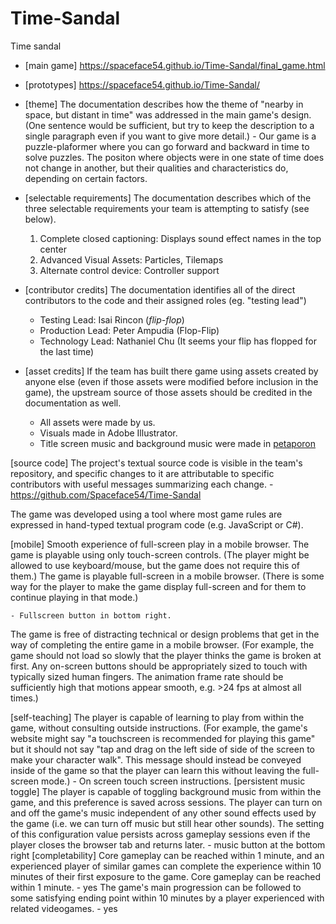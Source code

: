 # Time-Sandal
Time sandal

- [main game] https://spaceface54.github.io/Time-Sandal/final_game.html 
    
- [prototypes] https://spaceface54.github.io/Time-Sandal/ 

- [theme] The documentation describes how the theme of "nearby in space, but distant in time" was addressed in the main game's design. (One sentence would be sufficient, but try to keep the description to a single paragraph even if you want to give more detail.)
       - Our game is a puzzle-plaformer where you can go forward and backward in time to solve puzzles. The positon where objects were in one state of time does not change in another, but their qualities and characteristics do, depending on certain factors.

- [selectable requirements] The documentation describes which of the three selectable requirements your team is attempting to satisfy (see below).
    1. Complete closed captioning: Displays sound effect names in the top center
    2. Advanced Visual Assets: Particles, Tilemaps
    3. Alternate control device: Controller support
    
- [contributor credits] The documentation identifies all of the direct contributors to the code and their assigned roles (eg. "testing lead")
    - Testing Lead: Isai Rincon (*flip-flop*)
    - Production Lead: Peter Ampudia  (Flop-Flip)
    - Technology Lead: Nathaniel Chu (It seems your flip has flopped for the last time)

- [asset credits] If the team has built there game using assets created by anyone else (even if those assets were modified before inclusion in the game), the upstream source of those assets should be credited in the documentation as well.
    - All assets were made by us.
    - Visuals made in Adobe Illustrator.
    - Title screen music and background music were made in [petaporon](https://pixwlk.itch.io/petaporon)
    

[source code] The project's textual source code is visible in the team's repository, and specific changes to it are attributable to specific contributors with useful messages summarizing each change.
    - https://github.com/Spaceface54/Time-Sandal 

The game was developed using a tool where most game rules are expressed in hand-typed textual program code (e.g. JavaScript or C#).
   
[mobile] Smooth experience of full-screen play in a mobile browser.
The game is playable using only touch-screen controls. (The player might be allowed to use keyboard/mouse, but the game does not require this of them.)
The game is playable full-screen in a mobile browser. (There is some way for the player to make the game display full-screen and for them to continue playing in that mode.)

    - Fullscreen button in bottom right.

The game is free of distracting technical or design problems that get in the way of completing the entire game in a mobile browser. (For example, the game should not load so slowly that the player thinks the game is broken at first. Any on-screen buttons should be appropriately sized to touch with typically sized human fingers. The animation frame rate should be sufficiently high that motions appear smooth, e.g. >24 fps at almost all times.)

[self-teaching] The player is capable of learning to play from within the game, without consulting outside instructions. (For example, the game's website might say "a touchscreen is recommended for playing this game" but it should not say "tap and drag on the left side of side of the screen to make your character walk". This message should instead be conveyed inside of the game so that the player can learn this without leaving the full-screen mode.)
    - On screen touch screen instructions.
[persistent music toggle] The player is capable of toggling background music from within the game, and this preference is saved across sessions.
The player can turn on and off the game's music independent of any other sound effects used by the game (i.e. we can turn off music but still hear other sounds).
The setting of this configuration value persists across gameplay sessions even if the player closes the browser tab and returns later.
    - music button at the bottom right
[completability] Core gameplay can be reached within 1 minute, and an experienced player of similar games can complete the experience within 10 minutes of their first exposure to the game.
Core gameplay can be reached within 1 minute.
    - yes
The game's main progression can be followed to some satisfying ending point within 10 minutes by a player experienced with related videogames.
    - yes










